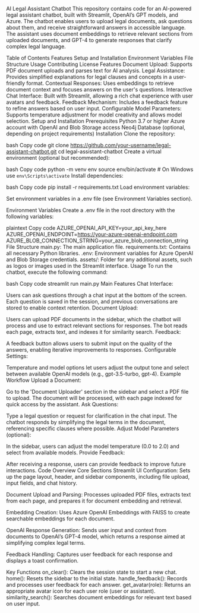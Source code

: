 AI Legal Assistant Chatbot
This repository contains code for an AI-powered legal assistant chatbot, built with Streamlit, OpenAI’s GPT models, and Azure. The chatbot enables users to upload legal documents, ask questions about them, and receive straightforward answers in accessible language. The assistant uses document embeddings to retrieve relevant sections from uploaded documents, and GPT-4 to generate responses that clarify complex legal language.

Table of Contents
Features
Setup and Installation
Environment Variables
File Structure
Usage
Contributing
License
Features
Document Upload: Supports PDF document uploads and parses text for AI analysis.
Legal Assistance: Provides simplified explanations for legal clauses and concepts in a user-friendly format.
Contextual Responses: Uses embeddings to retrieve document context and focuses answers on the user's questions.
Interactive Chat Interface: Built with Streamlit, allowing a rich chat experience with user avatars and feedback.
Feedback Mechanism: Includes a feedback feature to refine answers based on user input.
Configurable Model Parameters: Supports temperature adjustment for model creativity and allows model selection.
Setup and Installation
Prerequisites
Python 3.7 or higher
Azure account with OpenAI and Blob Storage access
Neo4j Database (optional, depending on project requirements)
Installation
Clone the repository:

bash
Copy code
git clone https://github.com/your-username/legal-assistant-chatbot.git
cd legal-assistant-chatbot
Create a virtual environment (optional but recommended):

bash
Copy code
python -m venv env
source env/bin/activate  # On Windows use `env\Scripts\activate`
Install dependencies:

bash
Copy code
pip install -r requirements.txt
Load environment variables:

Set environment variables in a .env file (see Environment Variables section).

Environment Variables
Create a .env file in the root directory with the following variables:

plaintext
Copy code
AZURE_OPENAI_API_KEY=your_api_key_here
AZURE_OPENAI_ENDPOINT=https://your-azure-openai-endpoint.com
AZURE_BLOB_CONNECTION_STRING=your_azure_blob_connection_string
File Structure
main.py: The main application file.
requirements.txt: Contains all necessary Python libraries.
.env: Environment variables for Azure OpenAI and Blob Storage credentials.
assets/: Folder for any additional assets, such as logos or images used in the Streamlit interface.
Usage
To run the chatbot, execute the following command:

bash
Copy code
streamlit run main.py
Main Features
Chat Interface:

Users can ask questions through a chat input at the bottom of the screen.
Each question is saved in the session, and previous conversations are stored to enable context retention.
Document Upload:

Users can upload PDF documents in the sidebar, which the chatbot will process and use to extract relevant sections for responses.
The bot reads each page, extracts text, and indexes it for similarity search.
Feedback:

A feedback button allows users to submit input on the quality of the answers, enabling iterative improvements to responses.
Configurable Settings:

Temperature and model options let users adjust the output tone and select between available OpenAI models (e.g., gpt-3.5-turbo, gpt-4).
Example Workflow
Upload a Document:

Go to the 'Document Uploader' section in the sidebar and select a PDF file to upload.
The document will be processed, with each page indexed for quick access by the assistant.
Ask Questions:

Type a legal question or request for clarification in the chat input.
The chatbot responds by simplifying the legal terms in the document, referencing specific clauses where possible.
Adjust Model Parameters (optional):

In the sidebar, users can adjust the model temperature (0.0 to 2.0) and select from available models.
Provide Feedback:

After receiving a response, users can provide feedback to improve future interactions.
Code Overview
Core Sections
Streamlit UI Configuration: Sets up the page layout, header, and sidebar components, including file upload, input fields, and chat history.

Document Upload and Parsing: Processes uploaded PDF files, extracts text from each page, and prepares it for document embedding and retrieval.

Embedding Creation: Uses Azure OpenAI Embeddings with FAISS to create searchable embeddings for each document.

OpenAI Response Generation: Sends user input and context from documents to OpenAI’s GPT-4 model, which returns a response aimed at simplifying complex legal terms.

Feedback Handling: Captures user feedback for each response and displays a toast confirmation.

Key Functions
on_clear(): Clears the session state to start a new chat.
home(): Resets the sidebar to the initial state.
handle_feedback(): Records and processes user feedback for each answer.
get_avatar(role): Returns an appropriate avatar icon for each user role (user or assistant).
similarity_search(): Searches document embeddings for relevant text based on user input.

